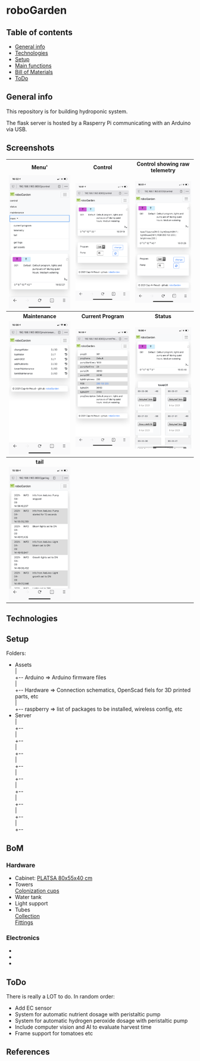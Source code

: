 # roboGarden


## Table of contents
* [General info](#general-info)
* [Technologies](#technologies)
* [Setup](#setup)
* [Main functions](#Main-Functions)
* [Bill of Materials](#BoM)
* [ToDo](#ToDo)

## General info
This repository is for building hydroponic system.

The flask server is hosted by a Rasperry Pi communicating with an Arduino via USB.


## Screenshots
 <table style="width:100%">
  <tr>
    <th>Menu'</th>
    <th>Control</th>
    <th>Control showing raw telemetry</th>
  </tr>
  <tr>
    <td><img src="https://raw.githubusercontent.com/Cap-n-Proud/roboGarden/main/assets/img/menu.png" width="300" />
</td>
    <td><img src="https://raw.githubusercontent.com/Cap-n-Proud/roboGarden/main/assets/img/control.png" width="300" /></td>
    <td><img src="https://raw.githubusercontent.com/Cap-n-Proud/roboGarden/main/assets/img/control-e.png" width="300" /></td>
  </tr>
  <tr>
    <th>Maintenance</th>
    <th>Current Program</th>
    <th>Status</th>
  </tr>
  <tr>
    <td><img src="https://raw.githubusercontent.com/Cap-n-Proud/roboGarden/main/assets/img/maintenance.png" width="300" />
</td>
    <td><img src="https://raw.githubusercontent.com/Cap-n-Proud/roboGarden/main/assets/img/currentProgram.png" width="300" /></td>
    <td><img src="https://raw.githubusercontent.com/Cap-n-Proud/roboGarden/main/assets/img/status.png" width="300" /></td>
  </tr>

  <tr>
    <th>tail</th>
    <th></th>
    <th></th>
  </tr>
  <tr>
    <td><img src="https://raw.githubusercontent.com/Cap-n-Proud/roboGarden/main/assets/img/tail.png" width="300" />
</td>
    <td></td>
    <td></td>
  </tr>
</table>

## Technologies

## Setup
Folders:  
- Assets  
  |  
  +-- Arduino   => Arduino firmware files  
  |  
  +-- Hardware  => Connection schematics, OpenScad fiels for 3D printed parts, etc  
  |  
  +-- raspberry => list of packages to be installed, wireless config, etc  
- Server  
  |  
  +--  
  |  
  +--  
  |  
  +--  
  |  
  +--  
  |  
  +--  
  |  
  +--  
  |  
  +--  
  |  
  +--  
  |  
  +--  


## BoM
### Hardware
* Cabinet:  [PLATSA 80x55x40 cm](https://www.ikea.com/ch/it/p/platsa-struttura-bianco-10330948/)
*  Towers  
  [Colonization cups](https://www.aliexpress.com/item/32857138128.html?spm=2114.12010612.8148356.69.77e049a6AKkXlr)  
*  Water tank  
*  Light support  
*  Tubes  
  [Collection](https://www.edileehobby.ch/giardinaggio-tecnica/irrigazione/tubi-per-lacqua/tubi-da-giardino-al-metro/gardena-tubo-25x35mm-plu1816/p/5963080)  
  [Fittings](https://www.aliexpress.com/item/32918523811.html?spm=a2g0s.9042311.0.0.51ab4c4dCGgKiC)  
### Electronics    
*
*
*

## ToDo
There is really a LOT to do. In random order:  
* Add EC sensor
* System for automatic nutrient dosage with peristaltic pump
* System for automatic hydrogen peroxide dosage with peristaltic pump
* Include computer vision and AI to evaluate harvest time
* Frame support for tomatoes etc


## References
